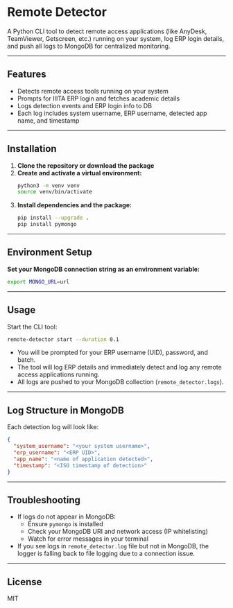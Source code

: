 # Remote Detector

A Python CLI tool to detect remote access applications (like AnyDesk, TeamViewer, Getscreen, etc.) running on your system, log ERP login details, and push all logs to MongoDB for centralized monitoring.

---

## Features
- Detects remote access tools running on your system
- Prompts for IIITA ERP login and fetches academic details
- Logs detection events and ERP login info to DB
- Each log includes system username, ERP username, detected app name, and timestamp

---

## Installation

1. **Clone the repository or download the package**
2. **Create and activate a virtual environment:**
   ```sh
   python3 -m venv venv
   source venv/bin/activate
   ```
3. **Install dependencies and the package:**
   ```sh
   pip install --upgrade .
   pip install pymongo
   ```

---

## Environment Setup

**Set your MongoDB connection string as an environment variable:**

```sh
export MONGO_URL=url
```



---

## Usage

Start the CLI tool:
```sh
remote-detector start --duration 0.1
```
- You will be prompted for your ERP username (UID), password, and batch.
- The tool will log ERP details and immediately detect and log any remote access applications running.
- All logs are pushed to your MongoDB collection (`remote_detector.logs`).

---

## Log Structure in MongoDB
Each detection log will look like:
```json
{
  "system_username": "<your system username>",
  "erp_username": "<ERP UID>",
  "app_name": "<name of application detected>",
  "timestamp": "<ISO timestamp of detection>"
}
```

---


## Troubleshooting
- If logs do not appear in MongoDB:
  - Ensure `pymongo` is installed
  - Check your MongoDB URI and network access (IP whitelisting)
  - Watch for error messages in your terminal
- If you see logs in `remote_detector.log` file but not in MongoDB, the logger is falling back to file logging due to a connection issue.

---


## License
MIT 